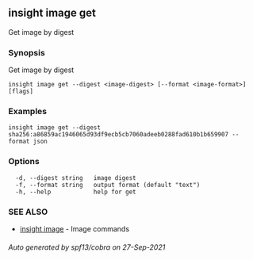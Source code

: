 ## insight image get

Get image by digest

### Synopsis

Get image by digest

```
insight image get --digest <image-digest> [--format <image-format>] [flags]
```

### Examples

```
insight image get --digest sha256:a86859ac1946065d93df9ecb5cb7060adeeb0288fad610b1b659907 --format json
```

### Options

```
  -d, --digest string   image digest
  -f, --format string   output format (default "text")
  -h, --help            help for get
```

### SEE ALSO

* [insight image](insight_image.md)	 - Image commands

###### Auto generated by spf13/cobra on 27-Sep-2021
